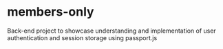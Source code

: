 # members-only

Back-end project to showcase understanding and implementation of user authentication and session storage using passport.js
